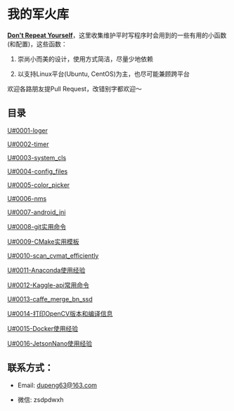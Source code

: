 # 我的军火库

[**Don't Repeat Yourself**](https://en.wikipedia.org/wiki/Don%27t_repeat_yourself)，这里收集维护平时写程序时会用到的一些有用的小函数(和配置)，这些函数：

1. 崇尚小而美的设计，使用方式简洁，尽量少地依赖

2. 以支持Linux平台(Ubuntu, CentOS)为主，也尽可能兼顾跨平台

欢迎各路朋友提Pull Request，改错别字都欢迎～

## 目录

[U#0001-loger](https://github.com/Captain1986/utils/blob/master/U%230001-loger/log.h)

[U#0002-timer](https://github.com/Captain1986/utils/blob/master/U%230002-timer/timer.h)

[U#0003-system_cls](https://github.com/Captain1986/utils/blob/master/U%230003-system_cls/cls.h)

[U#0004-config_files](https://github.com/Captain1986/utils/blob/master/U%230004-config_files/)

[U#0005-color_picker](https://github.com/Captain1986/utils/blob/master/U%230005-color_picker/main.cpp)

[U#0006-nms](https://github.com/Captain1986/utils/blob/master/U%230006-nms/nms.cpp)

[U#0007-android_jni](https://github.com/Captain1986/utils/blob/master/U%230007-android_jni/Application.mk)

[U#0008-git实用命令](https://github.com/Captain1986/utils/blob/master/U%230008-git%E5%AE%9E%E7%94%A8%E5%91%BD%E4%BB%A4/README.md)

[U#0009-CMake实用模板](https://github.com/Captain1986/utils/tree/master/U%230009-CMake%E5%AE%9E%E7%94%A8%E6%A8%A1%E6%9D%BF)

[U#0010-scan_cvmat_efficiently](https://github.com/Captain1986/utils/blob/master/U%230010-scan_cvmat_efficiently/main.cpp)

[U#0011-Anaconda使用经验](https://github.com/Captain1986/utils/blob/master/U%230011-Anaconda%E4%BD%BF%E7%94%A8%E7%BB%8F%E9%AA%8C/README.md)

[U#0012-Kaggle-api常用命令](https://github.com/Captain1986/utils/blob/master/U%230012-Kaggle-api%E5%B8%B8%E7%94%A8%E5%91%BD%E4%BB%A4/README.md)

[U#0013-caffe_merge_bn_ssd](https://github.com/Captain1986/utils/blob/master/U%230013-caffe_merge_bn_ssd/merge_bn.py)

[U#0014-打印OpenCV版本和编译信息](https://github.com/Captain1986/utils/tree/master/U%230014-%E6%89%93%E5%8D%B0OpenCV%E7%89%88%E6%9C%AC%E5%92%8C%E7%BC%96%E8%AF%91%E4%BF%A1%E6%81%AF)

[U#0015-Docker使用经验](https://github.com/Captain1986/utils/blob/master/U%230015-Docker%E4%BD%BF%E7%94%A8%E7%BB%8F%E9%AA%8C/README.md)

[U#0016-JetsonNano使用经验](https://github.com/Captain1986/utils/blob/master/U%230016-JetsonNano%E4%BD%BF%E7%94%A8%E7%BB%8F%E9%AA%8C/README.md)

## 联系方式：

+ Email: dupeng63@163.com

+ 微信: zsdpdwxh

